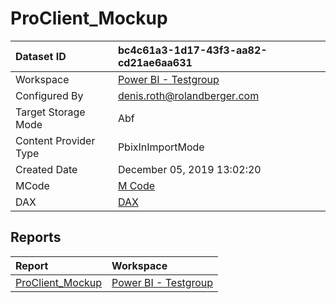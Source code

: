 



# ProClient_Mockup

|Dataset ID|bc4c61a3-1d17-43f3-aa82-cd21ae6aa631|
| :--- | :--- |
|Workspace|[Power BI - Testgroup](../Workspaces/Power-BI---Testgroup.md)|
|Configured By|denis.roth@rolandberger.com|
|Target Storage Mode|Abf|
|Content Provider Type|PbixInImportMode|
|Created Date|December 05, 2019 13:02:20|
|MCode|[M Code](./ProClient_Mockup/mcode.md)|
|DAX|[DAX](./ProClient_Mockup/dax.md)|

## Reports

|Report|Workspace|
| :--- | :--- |
|[ProClient_Mockup](../Reports/ProClient_Mockup.md)|[Power BI - Testgroup](../Workspaces/Power-BI---Testgroup.md)|
